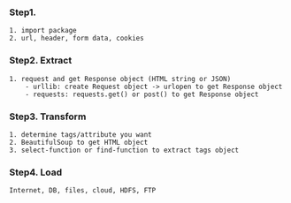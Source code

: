 ### Step1.
    1. import package
    2. url, header, form data, cookies
### Step2. Extract
    1. request and get Response object (HTML string or JSON)
        - urllib: create Request object -> urlopen to get Response object
        - requests: requests.get() or post() to get Response object
### Step3. Transform
    1. determine tags/attribute you want
    2. BeautifulSoup to get HTML object
    3. select-function or find-function to extract tags object
### Step4. Load
    Internet, DB, files, cloud, HDFS, FTP
